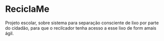 # ReciclaMe
Projeto escolar, sobre sistema para separação consciente de lixo por parte do cidadão, para que o recilcador tenha acesso a esse lixo de form amais ágil.
